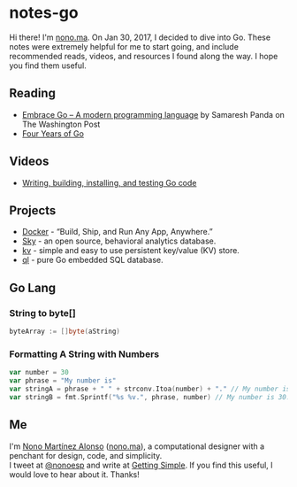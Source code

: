 # notes-go

Hi there! I'm [nono.ma](http://nono.ma). On Jan 30, 2017, I decided to dive into Go. These notes were extremely helpful for me to start going, and include recommended reads, videos, and resources I found along the way. I hope you find them useful.

## Reading

* [Embrace Go – A modern programming language](https://developer.washingtonpost.com/pb/blog/post/2016/04/06/embrace-go/) by Samaresh Panda on The Washington Post
* [Four Years of Go](https://blog.golang.org/4years)

## Videos

* [Writing, building, installing, and testing Go code](https://www.youtube.com/watch?v=XCsL89YtqCs)

## Projects

* [Docker](https://www.docker.com/) - “Build, Ship, and Run Any App, Anywhere.”
* [Sky](https://github.com/Shopify/sky) - an open source, behavioral analytics database.
* [kv](https://github.com/cznic/kv) - simple and easy to use persistent key/value (KV) store.
* [ql](https://github.com/cznic/ql) - pure Go embedded SQL database.

## Go Lang

### String to byte[]

```go
byteArray := []byte(aString)
```
### Formatting A String with Numbers

```go
var number = 30
var phrase = "My number is"
var stringA = phrase + " " + strconv.Itoa(number) + "." // My number is 30.
var stringB = fmt.Sprintf("%s %v.", phrase, number) // My number is 30.
```

## Me

I'm [Nono Martínez Alonso](http://nono.ma) ([nono.ma](http://nono.ma)), a computational designer with a penchant for design, code, and simplicity.  
I tweet at [@nonoesp](http://www.twitter.com/nonoesp) and write at [Getting Simple](http://gettingsimple.com/). If you find this useful, I would love to hear about it. Thanks!
